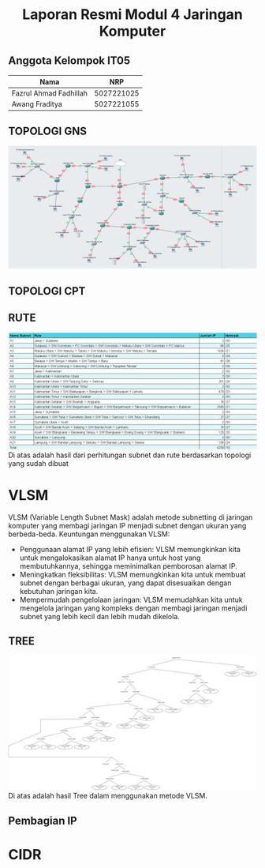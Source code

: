 <div align=center>

# Laporan Resmi Modul 4 Jaringan Komputer

</div>

## Anggota Kelompok IT05

|Nama|NRP|
|--|--|
|Fazrul Ahmad Fadhillah|5027221025|
|Awang Fraditya|5027221055|

## TOPOLOGI GNS
![topo di gns](img/topo_gns.png)

## TOPOLOGI CPT


## RUTE
![rute](img/rute.png)
Di atas adalah hasil dari perhitungan subnet dan rute berdasarkan topologi yang sudah dibuat


# VLSM
VLSM (Variable Length Subnet Mask) adalah metode subnetting di jaringan komputer yang membagi jaringan IP menjadi subnet dengan ukuran yang berbeda-beda. Keuntungan menggunakan VLSM:

- Penggunaan alamat IP yang lebih efisien: VLSM memungkinkan kita untuk mengalokasikan alamat IP hanya untuk host yang membutuhkannya, sehingga meminimalkan pemborosan alamat IP.
- Meningkatkan fleksibilitas: VLSM memungkinkan kita untuk membuat subnet dengan berbagai ukuran, yang dapat disesuaikan dengan kebutuhan jaringan kita.
- Mempermudah pengelolaan jaringan: VLSM memudahkan kita untuk mengelola jaringan yang kompleks dengan membagi jaringan menjadi subnet yang lebih kecil dan lebih mudah dikelola.
## TREE
![tree vlsm](img/Tree_VLSM.png)
Di atas adalah hasil Tree dalam menggunakan metode VLSM.

## Pembagian IP

# CIDR